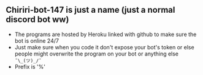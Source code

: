 ## Chiriri-bot-147 is just a name (just a normal discord bot ww)
- The programs are hosted by Heroku linked with github to make sure the bot is online 24/7
- Just make sure when you code it don't expose your bot's token or else people might overwrite the program on your bot or anything else ```¯\_(ツ)_/¯```
- Prefix is '%'
